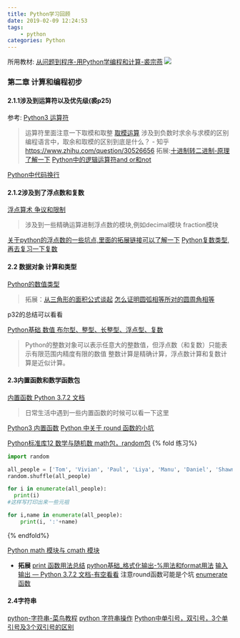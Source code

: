 ```yaml
---
title: Python学习回顾
date: 2019-02-09 12:24:53
tags:
    - python
categories: Python
---
```


所用教材:
[从问题到程序-用Python学编程和计算-裘宗燕](https://book.douban.com/subject/27076220/)
![](https://timgsa.baidu.com/timg?image&quality=80&size=b9999_10000&sec=1549696611089&di=50834fa3a496d5c16898c6db0869cdc9&imgtype=0&src=http%3A%2F%2Fi2.hdslb.com%2Fbfs%2Farchive%2F984f35697ec30f2a125fc1a4e2cb0363542d5549.jpg)

<!-- more -->

### 第二章 计算和编程初步
#### **2.1.1涉及到运算符以及优先级(裘p25)**
参考: [Python3 运算符](http://www.runoob.com/python3/python3-basic-operators.html)
> 运算符里面注意一下取模和取整 [取模运算](https://baike.baidu.com/item/%E5%8F%96%E6%A8%A1%E8%BF%90%E7%AE%97/10739384?fr=aladdin) 涉及到负数时求余与求模的区别
> 编程语言中，取余和取模的区别到底是什么？ - 知乎
https://www.zhihu.com/question/30526656
拓展:[十进制转二进制-原理了解一下](https://baike.baidu.com/item/%E5%8D%81%E8%BF%9B%E5%88%B6%E8%BD%AC%E4%BA%8C%E8%BF%9B%E5%88%B6/393189?fr=aladdin)
[Python中的逻辑运算符and or和not](https://blog.csdn.net/lqzdreamer/article/details/77171255)

[Python中代码换行](https://blog.csdn.net/baihhzm/article/details/73433160)

#### 2.1.2涉及到了浮点数和复数
[浮点算术 争议和限制](https://docs.python.org/zh-cn/3.7/tutorial/floatingpoint.html)
>涉及到一些精确运算进制浮点数的模块,例如decimal模块 fraction模块

[关于python的浮点数的一些坑点,里面的拓展链接可以了解一下](https://blog.csdn.net/kevin_object/article/details/82461825)
[Python复数类型,再去复习一下复数](https://www.cnblogs.com/hey-jacky/p/9544490.html)

#### 2.2 数据对象 计算和类型
[Python的数值类型](https://www.cnblogs.com/fishdm/p/3572963.html)
>拓展：[从三角形的面积公式谈起](https://zhuanlan.zhihu.com/p/25599977)
[怎么证明圆弧相等所对的圆周角相等](https://zhidao.baidu.com/question/2205465375390302828.html)

p32的总结可以看看

[Python基础 数值 布尔型、整型、长整型、浮点型、复数](https://www.cnblogs.com/russellluo/p/3292985.html)
>Python的整数对象可以表示任意大的整数值，但浮点数（和复数）只能表示有限范围内精度有限的数值
整数计算是精确计算，浮点数计算和复数计算是近似计算。

#### **2.3内置函数和数学函数包**
[内置函数 Python 3.7.2 文档](https://docs.python.org/zh-cn/3/library/functions.html)
>日常生活中遇到一些内置函数的时候可以看一下这里

[Python3 内置函数](http://www.runoob.com/python3/python3-built-in-functions.html)
[Python 中关于 round 函数的小坑](http://www.runoob.com/w3cnote/python-round-func-note.html)

[Python标准库12 数学与随机数 math包，random包](http://www.cnblogs.com/vamei/archive/2012/10/26/2741702.html)
{% fold 练习%}
```python
import random

all_people = ['Tom', 'Vivian', 'Paul', 'Liya', 'Manu', 'Daniel', 'Shawn']
random.shuffle(all_people)

for i in enumerate(all_people):
  print(i)
#这样写打印出来一些元祖

for i,name in enumerate(all_people):
    print(i, ':'+name)
```
{% endfold%}

[Python math 模块与 cmath 模块](http://www.runoob.com/w3cnote/python-math-and-cmath-module.html)
* **拓展** 
[print 函数用法总结](http://www.runoob.com/w3cnote/python3-print-func-b.html)
[python基础_格式化输出-%用法和format用法](https://www.cnblogs.com/fat39/p/7159881.html)
[输入输出 — Python 3.7.2 文档-有空看看](https://docs.python.org/zh-cn/3/tutorial/inputoutput.html)
注意round函数可能是个坑
[enumerate函数](http://www.runoob.com/python/python-func-enumerate.html)

#### 2.4字符串
[python-字符串-菜鸟教程](http://www.runoob.com/python/python-strings.html)
[python 字符串操作](https://www.cnblogs.com/songqingbo/p/5126957.html)
[Python中单引号，双引号，3个单引号及3个双引号的区别](https://blog.csdn.net/woainishifu/article/details/76105667)
